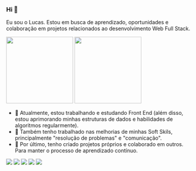 ### Hi 👋
Eu sou o Lucas. Estou em busca de aprendizado, oportunidades e colaboração em projetos relacionados ao desenvolvimento Web Full Stack.

<img height="180em" src="https://github-readme-stats.vercel.app/api?username=LucasFerreiraSantos&show_icons=true&theme=dracula&include_all_commits=true&count_private=true"/>
<img height="180em" src="https://github-readme-stats.vercel.app/api/top-langs/?username=LucasFerreiraSantos&layout=compact&langs_count=7&theme=dracula"/>

- 🔭 Atualmente, estou trabalhando e estudando Front End (além disso, estou aprimorando minhas estruturas de dados e habilidades de algoritmos regularmente).
- 🌱 Também tenho trabalhado nas melhorias de minhas Soft Skils, principalmente "resolução de problemas" e "comunicação".
- 🤝 Por último, tenho criado projetos próprios e colaborado em outros. Para manter o processo de aprendizado contínuo.

[<img src="https://img.shields.io/badge/twitter-%231DA1F2.svg?&style=for-the-badge&logo=twitter&logoColor=white" />](https://twitter.com/USERNAME) [<img src="https://img.shields.io/badge/medium-%2312100E.svg?&style=for-the-badge&logo=medium&logoColor=white" />](https://medium.com/USERNAME)  [<img src="https://img.shields.io/badge/linkedin-%230077B5.svg?&style=for-the-badge&logo=linkedin&logoColor=white" />](https://www.linkedin.com/in/USERNAME/) [<img src = "https://img.shields.io/badge/instagram-%23E4405F.svg?&style=for-the-badge&logo=instagram&logoColor=white">](https://www.instagram.com/USERNAME/) [<img src = "https://img.shields.io/badge/facebook-%231877F2.svg?&style=for-the-badge&logo=facebook&logoColor=white">](https://www.facebook.com/USERNAME)
